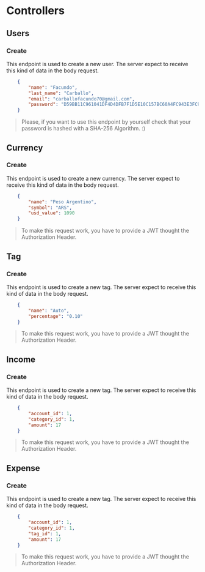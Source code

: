 # Controllers

## Users
### Create
This endpoint is used to create a new user. The server expect to receive this kind of data in the body request.
```json
    {
        "name": "Facundo",
        "last_name": "Carballo",
        "email": "carballofacundo70@gmail.com",
        "password": "D59BB11C961041DF4D4DFB7F1D5E10C157BC60A4FC943E3FC9B7CE59B91DCA7A"
    }
```
> Please, if you want to use this endpoint by yourself check that your password is hashed with a SHA-256 Algorithm. :)

## Currency
### Create
This endpoint is used to create a new currency. The server expect to receive this kind of data in the body request.
```json
    {
        "name": "Peso Argentino",
        "symbol": "ARS",
        "usd_value": 1090
    }
```
> To make this request work, you have to provide a JWT thought the Authorization Header.

## Tag
### Create
This endpoint is used to create a new tag. The server expect to receive this kind of data in the body request.
```json
    {
        "name": "Auto",
        "percentage": "0.10"
    }
```
> To make this request work, you have to provide a JWT thought the Authorization Header.

## Income
### Create
This endpoint is used to create a new tag. The server expect to receive this kind of data in the body request.
```json
    {
        "account_id": 1,
        "category_id": 1,
        "amount": 17
    }
```
> To make this request work, you have to provide a JWT thought the Authorization Header.

## Expense
### Create
This endpoint is used to create a new tag. The server expect to receive this kind of data in the body request.
```json
    {
        "account_id": 1,
        "category_id": 1,
        "tag_id": 1,
        "amount": 17
    }
```
> To make this request work, you have to provide a JWT thought the Authorization Header.